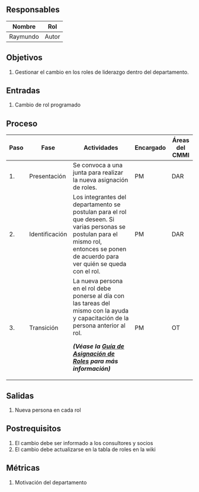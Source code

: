 ## Responsables

Nombre     | Rol
-----------|------------------
Raymundo   | Autor

## Objetivos
1. Gestionar el cambio en los roles de liderazgo dentro del departamento.

## Entradas
1. Cambio de rol programado

## Proceso
<table>
  <thead>
    <tr>
      <th>Paso</th>
      <th>Fase</th>
      <th>Actividades</th>
      <th>Encargado</th>
      <th>Áreas del CMMI</th>
    </tr>
  </thead>
  <tbody>
    <tr>
      <td>1.</td>
      <td>Presentación</td>
      <td>Se convoca a una junta para realizar la nueva asignación de roles.</td>
      <td>PM</td>
      <td>DAR</td>
    </tr>
    <tr>
      <td>2.</td>
      <td>Identificación</td>
      <td>Los integrantes del departamento se postulan para el rol que deseen.      
      Si varias personas se postulan para el mismo rol, entonces se ponen de acuerdo para ver quién se queda con el rol.
      </td>
      <td>PM</td>
      <td>DAR</td>
    </tr>
    <tr>
      <td>3.</td>
      <td>Transición</td>
      <td>La nueva persona en el rol debe ponerse al día con las tareas del mismo con la ayuda y capacitación de la persona anterior al rol.
      <p><strong><em>
      (Véase la <a href="https://github.com/novaDepto/Nova/blob/master/Gu%C3%ADa-de-asignaci%C3%B3n-de-roles.md">Guía de Asignación de Roles</a> para más información)
      </em></strong></p>
      </td>
      <td>PM</td>
      <td>OT</td>
    </tr>
  </tbody>
</table>

## Salidas
1. Nueva persona en cada rol

## Postrequisitos
1. El cambio debe ser informado a los consultores y socios
2. El cambio debe actualizarse en la tabla de roles en la wiki

## Métricas
1. Motivación del departamento
